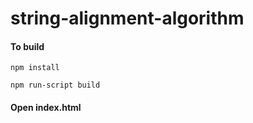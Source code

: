 # string-alignment-algorithm

#### To build

    npm install

    npm run-script build
    
#### Open index.html
 
